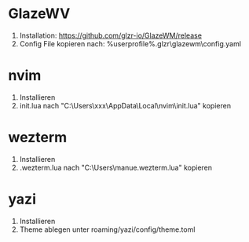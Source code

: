 GlazeWV
=======
1. Installation: https://github.com/glzr-io/GlazeWM/release
2. Config File kopieren nach: %userprofile%\.glzr\glazewm\config.yaml
   
nvim
====
1. Installieren
2. init.lua nach "C:\Users\xxx\AppData\Local\nvim\init.lua" kopieren

wezterm
=======
1. Installieren
2. .wezterm.lua nach "C:\Users\manue\.wezterm.lua" kopieren

yazi
====
1. Installieren
2. Theme ablegen unter roaming/yazi/config/theme.toml

